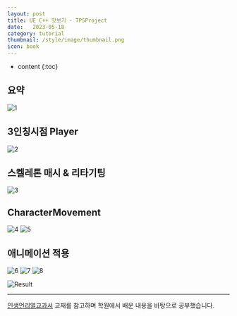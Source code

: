 ```yaml
---
layout: post
title: UE C++ 맛보기 - TPSProject
date:   2023-05-18
category: tutorial
thumbnail: /style/image/thumbnail.png
icon: book
---
```


* content
{:toc}

## 요약


![1](https://github.com/ssonsonya/ssonsonya.github.io/assets/116151781/c524f6c7-fee9-4de5-aa50-93a5ece50ed3)


## 3인칭시점 Player


![2](https://github.com/ssonsonya/ssonsonya.github.io/assets/116151781/fb6d11ef-625a-4af7-8952-1ed467923364)  


## 스켈레톤 매시 & 리타기팅


![3](https://github.com/ssonsonya/ssonsonya.github.io/assets/116151781/94a0e837-5c87-4457-a017-84b54132f7fa)  


## CharacterMovement


![4](https://github.com/ssonsonya/ssonsonya.github.io/assets/116151781/623a5bef-f021-4cf6-b6fb-619247501c8f)
![5](https://github.com/ssonsonya/ssonsonya.github.io/assets/116151781/feab19e2-8a7c-489f-bd61-0169d8fb8c0b)  


## 애니메이션 적용


![6](https://github.com/ssonsonya/ssonsonya.github.io/assets/116151781/12ec6c61-9d55-4ae1-b442-8b1ccf12e5ba)
![7](https://github.com/ssonsonya/ssonsonya.github.io/assets/116151781/68cffb01-c4d9-4d06-abf1-9bf87c966125)
![8](https://github.com/ssonsonya/ssonsonya.github.io/assets/116151781/d648af51-fdf6-4f27-8f3c-3cc1af3c6801)  


![Result](https://github.com/ssonsonya/ssonsonya.github.io/assets/116151781/0d65566a-c7c1-4835-ba59-9f565e1e3876)  
  
***
[인생언리얼교과서](https://product.kyobobook.co.kr/detail/S000061425411) 교재를 참고하며 학원에서 배운 내용을 바탕으로 공부했습니다.  
  